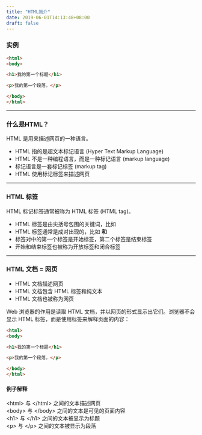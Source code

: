 ```yaml
---
title: "HTML简介"
date: 2019-06-01T14:13:48+08:00
draft: false
---
```


### 实例
```html
<html>
<body>

<h1>我的第一个标题</h1>

<p>我的第一个段落。</p>

</body>
</html>
```

------

### 什么是HTML？
HTML 是用来描述网页的一种语言。

* HTML 指的是超文本标记语言 (Hyper Text Markup Language)
* HTML 不是一种编程语言，而是一种标记语言 (markup language)
* 标记语言是一套标记标签 (markup tag)
* HTML 使用标记标签来描述网页

------

### HTML 标签
HTML 标记标签通常被称为 HTML 标签 (HTML tag)。

* HTML 标签是由尖括号包围的关键词，比如 <html>
* HTML 标签通常是成对出现的，比如 <b> 和 </b>
* 标签对中的第一个标签是开始标签，第二个标签是结束标签
* 开始和结束标签也被称为开放标签和闭合标签

------

### HTML 文档 = 网页
* HTML 文档描述网页
* HTML 文档包含 HTML 标签和纯文本
* HTML 文档也被称为网页  

Web 浏览器的作用是读取 HTML 文档，并以网页的形式显示出它们。浏览器不会显示 HTML 标签，而是使用标签来解释页面的内容：
```html
<html>
<body>

<h1>我的第一个标题</h1>

<p>我的第一个段落。</p>

</body>
</html>
```
#### 例子解释
&lt;html> 与 &lt;/html> 之间的文本描述网页  
&lt;body> 与 &lt;/body> 之间的文本是可见的页面内容  
&lt;h1> 与 &lt;/h1> 之间的文本被显示为标题  
&lt;p> 与 &lt;/p> 之间的文本被显示为段落  